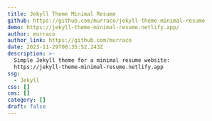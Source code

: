 ```yaml
---
title: Jekyll Theme Minimal Resume
github: https://github.com/murraco/jekyll-theme-minimal-resume
demo: https://jekyll-theme-minimal-resume.netlify.app/
author: murraco
author_link: https://github.com/murraco
date: 2023-11-29T08:35:52.243Z
description: >-
  Simple Jekyll theme for a minimal resume website:
  https://jekyll-theme-minimal-resume.netlify.app
ssg:
  - Jekyll
css: []
cms: []
category: []
draft: false
---
```

